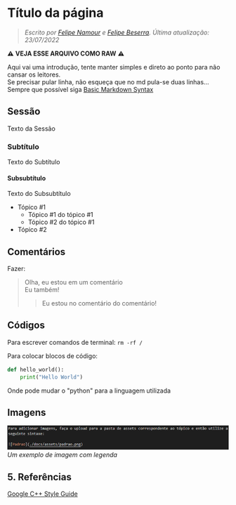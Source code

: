 # Título da página

> *Escrito por [Felipe Namour](https://github.com/FeCLN) e [Felipe Beserra](https://github.com/Beserrovsky). Última atualização: 23/07/2022*

**⚠** **VEJA ESSE ARQUIVO COMO RAW** **⚠**

Aqui vai uma introdução, tente manter simples e direto ao ponto para não cansar os leitores.\
Se precisar pular linha, não esqueça que no md pula-se duas linhas... Sempre que possível siga [Basic Markdown Syntax](https://www.markdownguide.org/basic-syntax/)

## Sessão

Texto da Sessão

### Subtítulo

Texto do Subtítulo

#### Subsubtítulo

Texto do Subsubtítulo

- Tópico #1
  - Tópico #1 do tópico #1
  - Tópico #2 do tópico #1
- Tópico #2

## Comentários

Fazer:

> Olha, eu estou em um comentário\
> Eu também!
> > Eu estou no comentário do comentário!

## Códigos

Para escrever comandos de terminal: `rm -rf /`

Para colocar blocos de código:

```python
def hello_world():
    print("Hello World")
```

Onde pode mudar o "python" para a linguagem utilizada

## Imagens

![Exemplo](/docs/assets/Padrao.png)
*Um exemplo de imagem com legenda*

## 5. Referências

[Google C++ Style Guide](https://google.github.io/styleguide/cppguide.html#Naming)
